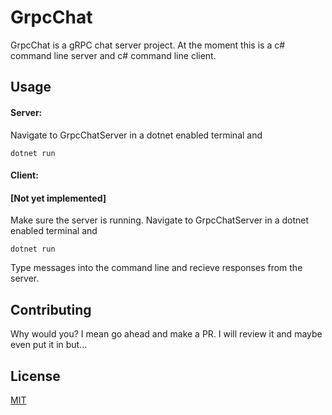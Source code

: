 # GrpcChat

GrpcChat is a gRPC chat server project. At the moment this is a c# command line 
server and c# command line client.

## Usage

#### Server:

Navigate to GrpcChatServer in a dotnet enabled terminal and

```dotnet run```


#### Client:
#### [Not yet implemented]
Make sure the server is running.
Navigate to GrpcChatServer in a dotnet enabled terminal and

```dotnet run```

Type messages into the command line and recieve responses from the server.


## Contributing
Why would you? I mean go ahead and make a PR. I will review it and maybe even put it in but...

## License
[MIT](https://choosealicense.com/licenses/mit/)